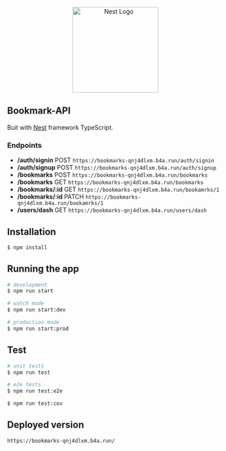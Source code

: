 <p align="center">
  <a href="http://nestjs.com/" target="blank"><img src="https://nestjs.com/img/logo-small.svg" width="200" alt="Nest Logo" /></a>
</p>

## Bookmark-API

Buit with [Nest](https://github.com/nestjs/nest) framework TypeScript.

### Endpoints

- **/auth/signin** POST `https://bookmarks-qnj4dlxm.b4a.run/auth/signin`
- **/auth/signup** POST `https://bookmarks-qnj4dlxm.b4a.run/auth/signup`
- **/bookmarks** POST `https://bookmarks-qnj4dlxm.b4a.run/bookmarks`
- **/bookmarks** GET `https://bookmarks-qnj4dlxm.b4a.run/bookmarks`
- **/bookmarks/:id** GET `https://bookmarks-qnj4dlxm.b4a.run/bookamrks/1`
- **/bookmarks/:id** PATCH `https://bookmarks-qnj4dlxm.b4a.run/bookamrks/1`
- **/users/dash** GET `https://bookmarks-qnj4dlxm.b4a.run/users/dash`

## Installation

```bash
$ npm install
```

## Running the app

```bash
# development
$ npm run start

# watch mode
$ npm run start:dev

# production mode
$ npm run start:prod
```

## Test

```bash
# unit tests
$ npm run test

# e2e tests
$ npm run test:e2e

$ npm run test:cov
```

## Deployed version
`https://bookmarks-qnj4dlxm.b4a.run/`

